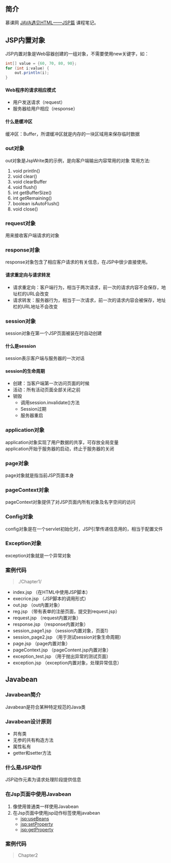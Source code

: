 
## 简介

慕课网 [JAVA遇见HTML——JSP篇](https://www.imooc.com/learn/166) 课程笔记。

## JSP内置对象

JSP内置对象是Web容器创建的一组对象，不需要使用new关键字，如：

``` java
int[] value = {60, 70, 80, 90};
for (int i:value) {
    out.println(i);
}
```

#### Web程序的请求相应模式
- 用户发送请求（request）  
- 服务器给用户相应（response）

#### 什么是缓冲区
缓冲区：Buffer，所谓缓冲区就是内存的一块区域用来保存临时数据

### out对象
out对象是JspWrite类的示例，是向客户端输出内容常用的对象
常用方法:  
1. void println()
2. void clear()
3. void clearBuffer
4. void flush()
5. int getBufferSize()
6. int getRemaining()
7. boolean isAutoFlush()
8. void close()

### request对象

用来接收客户端请求的对象

### response对象

response对象包含了相应客户请求的有关信息，在JSP中很少直接使用。

#### 请求重定向与请求转发
- 请求重定向：客户端行为，相当于两次请求，前一次的请求内容不会保存，地址栏的URL会改变
- 请求转发：服务器行为，相当于一次请求，前一次的请求内容会被保存，地址栏的URL地址不会改变

### session对象

session对象在第一个JSP页面被装在时自动创建

#### 什么是session

session表示客户端与服务器的一次对话

#### session的生命周期

- 创建：当客户端第一次访问页面的时候  
- 活动：所有活动页面全部关闭之前  
- 销毁
    - 调用session.invalidate()方法
    - Session过期
    - 服务器重启

### application对象

application对象实现了用户数据的共享，可存放全局变量  
application开始于服务器的启动，终止于服务器的关闭

### page对象

page对象就是指当前JSP页面本身

### pageContext对象

pageContext对象提供了对JSP页面内所有对象及名字空间的访问

### Config对象

config对象是在一个servlet初始化时，JSP引擎传递信息用的，相当于配置文件

### Exception对象

exception对象就是一个异常对象

### 案例代码 

> ./Chapter1/

- index.jsp （在HTML中使用JSP脚本）
- execrice.jsp （JSP脚本的调用形式）
- out.jsp （out内置对象）
- reg.jsp （带有表单的注册页面，提交到request.jsp）
- request.jsp （request内置对象）
- response.jsp （response内置对象）
- session_page1.jsp （session内置对象，页面1）
- session_page2.jsp （用于测试session对象生命周期）
- page.jsp （page内置对象）
- pageContext.jsp （pageContent.jsp内置对象）
- exception_test.jsp （用于抛出异常的测试页面）
- exception.jsp （exception内置对象，处理异常信息）

## Javabean

### Javabean简介

Javabean是符合某种特定规范的Java类

### Javabean设计原则

- 共有类
- 无参的共有构造方法
- 属性私有
- getter和setter方法

### 什么是JSP动作

JSP动作元素为请求处理阶段提供信息

### 在Jsp页面中使用Javabean

1. 像使用普通类一样使用Javabean
2. 在Jsp页面中使用jsp动作标签使用javabean
    - <jsp:useBeans>
    - <jsp:setProperty>
    - <jsp:getProperty>

### 案例代码

> Chapter2
